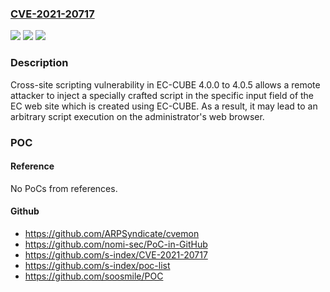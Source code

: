### [CVE-2021-20717](https://cve.mitre.org/cgi-bin/cvename.cgi?name=CVE-2021-20717)
![](https://img.shields.io/static/v1?label=Product&message=EC-CUBE&color=blue)
![](https://img.shields.io/static/v1?label=Version&message=n%2Fa&color=blue)
![](https://img.shields.io/static/v1?label=Vulnerability&message=Cross-site%20scripting&color=brighgreen)

### Description

Cross-site scripting vulnerability in EC-CUBE 4.0.0 to 4.0.5 allows a remote attacker to inject a specially crafted script in the specific input field of the EC web site which is created using EC-CUBE. As a result, it may lead to an arbitrary script execution on the administrator's web browser.

### POC

#### Reference
No PoCs from references.

#### Github
- https://github.com/ARPSyndicate/cvemon
- https://github.com/nomi-sec/PoC-in-GitHub
- https://github.com/s-index/CVE-2021-20717
- https://github.com/s-index/poc-list
- https://github.com/soosmile/POC

